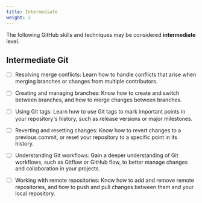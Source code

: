 ```yaml
---
title: Intermediate
weight: 2
---
```


The following GitHub skills and techniques
may be considered **intermediate** level.

## Intermediate Git

- [ ] Resolving merge conflicts: Learn how to handle conflicts that arise when merging branches or changes from multiple contributors.

- [ ] Creating and managing branches: Know how to create and switch between branches, and how to merge changes between branches.

- [ ] Using Git tags: Learn how to use Git tags to mark important points in your repository's history, such as release versions or major milestones.

- [ ] Reverting and resetting changes: Know how to revert changes to a previous commit, or reset your repository to a specific point in its history.

- [ ] Understanding Git workflows: Gain a deeper understanding of Git workflows, such as Gitflow or GitHub flow, to better manage changes and collaboration in your projects.

- [ ] Working with remote repositories: Know how to add and remove remote repositories, and how to push and pull changes between them and your local repository.

